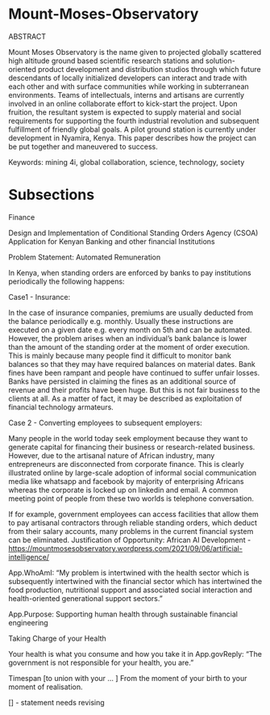 # Mount-Moses-Observatory
ABSTRACT

Mount Moses Observatory is the name given to projected globally scattered high altitude ground based scientific research stations and solution-oriented product development and distribution studios through which future descendants of locally initialized developers can interact and trade with each other and with surface communities while working in subterranean environments. Teams of intellectuals, interns and artisans are currently involved in an online collaborate effort to kick-start the project. Upon fruition, the resultant system is expected to supply material and social requirements for supporting the fourth industrial revolution and subsequent fulfillment of friendly global goals. A pilot ground station is currently under development in Nyamira, Kenya. This paper describes how the project can be put together and maneuvered to success.

Keywords: mining 4i, global collaboration, science, technology, society

# Subsections

Finance

Design and Implementation of Conditional Standing Orders Agency (CSOA) Application for Kenyan Banking and other financial Institutions

Problem Statement: Automated Remuneration

In Kenya, when standing orders are enforced by banks to pay institutions periodically the following happens:

Case1 - Insurance:

In the case of insurance companies, premiums are usually deducted from the balance periodically e.g. monthly. Usually these instructions are executed on a given date e.g. every month on 5th and can be automated. However, the problem arises when an individual’s bank balance is lower than the amount of the standing order at the moment of order execution. This is mainly because many people find it difficult to monitor bank balances so that they may have required balances on material dates. Bank fines have been rampant and people have continued to suffer unfair losses. Banks have persisted in claiming the fines as an additional source of revenue and their profits have been huge. But this is not fair business to the clients at all. As a matter of fact, it may be described as exploitation of financial technology armateurs.

Case 2 - Converting employees to subsequent employers:

Many people in the world today seek employment because they want to generate capital for financing their business or research-related business. However, due to the artisanal nature of African industry, many entrepreneurs are disconnected from corporate finance. This is clearly illustrated online by large-scale adoption of informal social communication media like whatsapp and facebook by majority of enterprising Africans whereas the corporate is locked up on linkedin and email. A common meeting point of people from these two worlds is telephone conversation.

If for example, government employees can access facilities that allow them to pay artisanal contractors through reliable standing orders, which deduct from their salary accounts, many problems in the current financial system can be eliminated.
Justification of Opportunity: African AI Development - https://mountmosesobservatory.wordpress.com/2021/09/06/artificial-intelligence/

App.WhoAmI: “My problem is intertwined with the health sector which is subsequently intertwined with the financial sector which has intertwined the food production, nutritional support and associated social interaction and health-oriented generational support sectors.”

App.Purpose: Supporting human health through sustainable financial engineering

Taking Charge of your Health

Your health is what you consume and how you take it in
App.govReply: “The government is not responsible for your health, you are.”

Timespan [to union with your … ]
From the moment of your birth to your moment of realisation.

[] - statement needs revising

